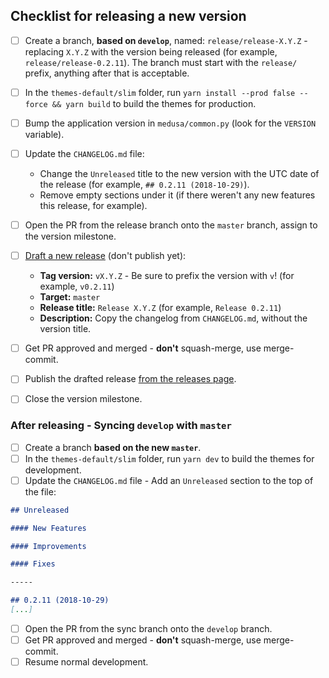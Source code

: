 ## Checklist for releasing a new version

- [ ] Create a branch, **based on `develop`**, named: `release/release-X.Y.Z` - replacing `X.Y.Z` with the version being released (for example, `release/release-0.2.11`). The branch must start with the `release/` prefix, anything after that is acceptable.
- [ ] In the `themes-default/slim` folder, run `yarn install --prod false --force && yarn build` to build the themes for production.
- [ ] Bump the application version in `medusa/common.py` (look for the `VERSION` variable).
- [ ] Update the `CHANGELOG.md` file:
	- Change the `Unreleased` title to the new version with the UTC date of the release (for example, `## 0.2.11 (2018-10-29)`).
	- Remove empty sections under it (if there weren't any new features this release, for example).
- [ ] Open the PR from the release branch onto the `master` branch, assign to the version milestone.
- [ ] [Draft a new release](https://github.com/pymedusa/Medusa/releases/new) (don't publish yet):
	- **Tag version:** `vX.Y.Z` - Be sure to prefix the version with `v`! (for example, `v0.2.11`)
	- **Target:** `master`
	- **Release title:** `Release X.Y.Z` (for example, `Release 0.2.11`)
	- **Description:** Copy the changelog from `CHANGELOG.md`, without the version title.
- [ ] Get PR approved and merged - **don't** squash-merge, use merge-commit.
- [ ] Publish the drafted release [from the releases page](https://github.com/pymedusa/Medusa/releases).
- [ ] Close the version milestone.


### After releasing - Syncing `develop` with `master`

- [ ] Create a branch **based on the new `master`**.
- [ ] In the `themes-default/slim` folder, run `yarn dev` to build the themes for development.
- [ ] Update the `CHANGELOG.md` file - Add an `Unreleased` section to the top of the file:
```md
## Unreleased

#### New Features

#### Improvements

#### Fixes

-----

## 0.2.11 (2018-10-29)
[...]
```
- [ ] Open the PR from the sync branch onto the `develop` branch.
- [ ] Get PR approved and merged - **don't** squash-merge, use merge-commit.
- [ ] Resume normal development.